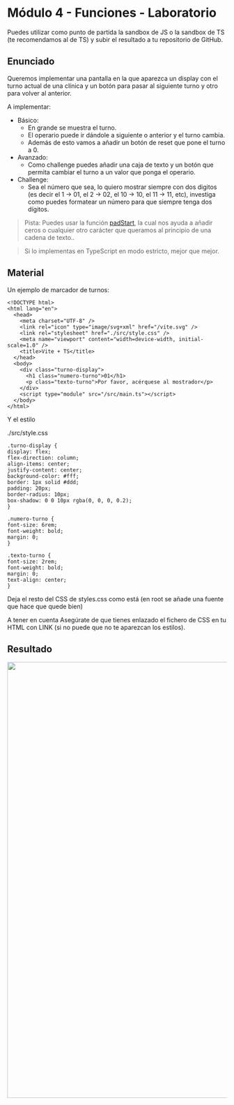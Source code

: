 # Módulo 4 - Funciones - Laboratorio

Puedes utilizar como punto de partida la sandbox de JS o la sandbox de TS (te recomendamos al de TS) y subir el resultado a tu repositorio de GitHub.

## Enunciado

Queremos implementar una pantalla en la que aparezca un display con el turno actual de una clínica y un botón para pasar al siguiente turno y otro para volver al anterior.

A implementar:

- Básico:
  - En grande se muestra el turno.
  - El operario puede ir dándole a siguiente o anterior y el turno cambia.
  - Además de esto vamos a añadir un botón de reset que pone el turno a 0.
- Avanzado:
  - Como challenge puedes añadir una caja de texto y un botón que permita cambiar el turno a un valor que ponga el operario.
- Challenge:
  - Sea el número que sea, lo quiero mostrar siempre con dos digitos (es decir el 1 -> 01, el 2 -> 02, el 10 -> 10, el 11 -> 11, etc), investiga como puedes formatear un número para que siempre tenga dos dígitos.

> Pista: Puedes usar la función [padStart](https://developer.mozilla.org/en-US/docs/Web/JavaScript/Reference/Global_Objects/String/padStart), la cual nos ayuda a añadir ceros o cualquier otro carácter que queramos al principio de una cadena de texto..

> Si lo implementas en TypeScript en modo estricto, mejor que mejor.

## Material

Un ejemplo de marcador de turnos:

```
<!DOCTYPE html>
<html lang="en">
  <head>
    <meta charset="UTF-8" />
    <link rel="icon" type="image/svg+xml" href="/vite.svg" />
    <link rel="stylesheet" href="./src/style.css" />
    <meta name="viewport" content="width=device-width, initial-scale=1.0" />
    <title>Vite + TS</title>
  </head>
  <body>
    <div class="turno-display">
      <h1 class="numero-turno">01</h1>
      <p class="texto-turno">Por favor, acérquese al mostrador</p>
    </div>
    <script type="module" src="/src/main.ts"></script>
  </body>
</html>
```

Y el estilo

./src/style.css

```
.turno-display {
display: flex;
flex-direction: column;
align-items: center;
justify-content: center;
background-color: #fff;
border: 1px solid #ddd;
padding: 20px;
border-radius: 10px;
box-shadow: 0 0 10px rgba(0, 0, 0, 0.2);
}

.numero-turno {
font-size: 6rem;
font-weight: bold;
margin: 0;
}

.texto-turno {
font-size: 2rem;
font-weight: bold;
margin: 0;
text-align: center;
}
```

Deja el resto del CSS de styles.css como está (en root se añade una fuente que hace que quede bien)

A tener en cuenta
Asegúrate de que tienes enlazado el fichero de CSS en tu HTML con LINK (si no puede que no te aparezcan los estilos).

## Resultado

<img src="https://media2.giphy.com/media/v1.Y2lkPTc5MGI3NjExNDd1dnl1cWZudXFsbGx5M2tha20ybDI4Zmg5bzlpZ2MyeWQyeWlxYyZlcD12MV9pbnRlcm5hbF9naWZfYnlfaWQmY3Q9Zw/hUk7uuzeaeLGZVNjvW/giphy.gif" width="1000" />
